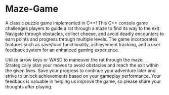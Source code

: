 # Maze-Game
A classic puzzle game implemented in C++!
This C++ console game challenges players to guide a rat through a maze to find its way to the exit. Navigate through obstacles, collect cheese, and avoid deadly encounters to earn points and progress through multiple levels. The game incorporates features such as save/load functionality, achievement tracking, and a user feedback system for an enhanced gaming experience.

Utilize arrow keys or WASD to maneuver the rat through the maze. Strategically plan your moves to avoid obstacles and reach the exit within the given lives. Save your progress to continue your adventure later and strive to unlock achievements based on your gameplay performance. Your feedback is valuable in helping us improve the game, so please share your thoughts after playing.
